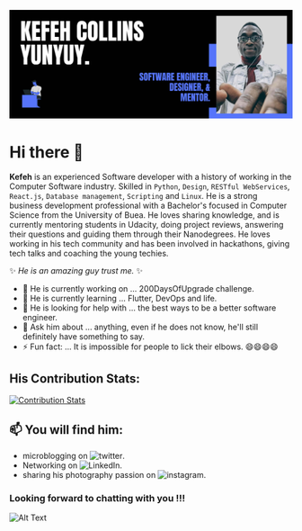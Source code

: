![Alt Text](https://github.com/kefeh/kefeh/blob/master/assets/banner.jpg)


# Hi there 👋


**Kefeh** is an experienced Software developer with a history of working in the Computer Software industry. Skilled in `Python`, `Design`, `RESTful WebServices`, `React.js`,  `Database management`, `Scripting` and `Linux`. He is a strong business development professional with a Bachelor's focused in Computer Science from the University of Buea. He loves sharing knowledge, and is currently mentoring students in Udacity, doing project reviews, answering their questions and guiding them through their Nanodegrees. He loves working in his tech community and has been involved in hackathons, giving tech talks and coaching the young techies.


✨ _He is an amazing guy trust me._ ✨

- 🔭 He is currently working on ... 200DaysOfUpgrade challenge.
- 🌱 He is currently learning ... Flutter, DevOps and life.
- 🤔 He is looking for help with ... the best ways to be a better software engineer.
- 💬 Ask him about ... anything, even if he does not know, he'll still definitely have something to say.
- ⚡ Fun fact: ... It is impossible for people to lick their elbows. 😄😄😄😄

## His Contribution Stats:
 [![Contribution Stats](https://github-contribution-stats.vercel.app/api/?username=kefeh)](https://github.com/LordDashMe/github-contribution-stats/)

## 📫 You will find him: 
  - microblogging on ![twitter](https://twitter.com/KefehCollins).
  - Networking on ![LinkedIn](https://www.linkedin.com/in/kefeh-collins/).
  - sharing his photography passion on ![instagram](https://www.instagram.com/kefscloseuplife).
  
  
### Looking forward to chatting with you !!!

![Alt Text](https://media.giphy.com/media/12775LeUHMZjNu/source.gif)
